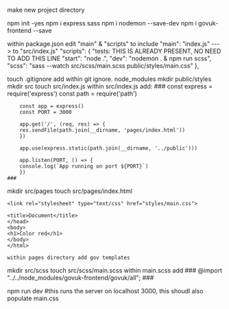 make new project directory

npm init -yes
npm i express sass
npm i nodemon --save-dev
npm i govuk-frontend --save

within package.json edit "main" & "scripts" to include
  "main": "index.js" ---> to "src/index.js"
"scripts": {
    "tests: THIS IS ALREADY PRESENT, NO NEED TO ADD THIS LINE
    "start": "node .",
    "dev": "nodemon . & npm run scss",
    "scss": "sass --watch src/scss/main.scss public/styles/main.css"
},

touch .gitignore
add within git ignore.
    node_modules
mkdir public/styles
mkdir src
touch src/index.js
    within src/index.js add:
    ###
        const express = require('express')
        const path = require('path')

        const app = express()
        const PORT = 3000

        app.get('/', (req, res) => {
        res.sendFile(path.join(__dirname, 'pages/index.html'))
        })

        app.use(express.static(path.join(__dirname, '../public')))

        app.listen(PORT, () => {
        console.log(`App running on port ${PORT}`)
        })
    ###
mkdir src/pages
touch src/pages/index.html
    <html lang="en">
    <head>
    <meta charset="UTF-8">
    <meta http-equiv="X-UA-Compatible" content="IE=edge">
    <meta name="viewport" content="width=device-width, initial-scale=1.0">

    <link rel="stylesheet" type="text/css" href="styles/main.css">

    <title>Document</title>
    </head>
    <body>
    <h1>Color red</h1>
    </body>
    </html>

    within pages directory add gov templates
mkdir src/scss
touch src/scss/main.scss
    within main.scss add
    ###
    @import "../../node_modules/govuk-frontend/govuk/all";
    ###


npm run dev #this runs the server on localhost 3000, this shoudl also populate main.css

